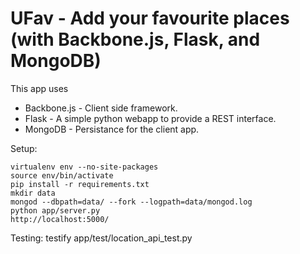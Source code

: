 # UFav - Add your favourite places (with Backbone.js, Flask, and MongoDB)

This app uses 

* Backbone.js - Client side framework.
* Flask - A simple python webapp to provide a REST interface.
* MongoDB - Persistance for the client app.

Setup:

    virtualenv env --no-site-packages
    source env/bin/activate
    pip install -r requirements.txt
    mkdir data
    mongod --dbpath=data/ --fork --logpath=data/mongod.log
    python app/server.py
    http://localhost:5000/


Testing:
    testify app/test/location_api_test.py


